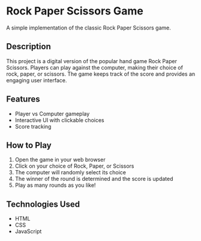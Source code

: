 # Rock Paper Scissors Game

A simple implementation of the classic Rock Paper Scissors game.

## Description

This project is a digital version of the popular hand game Rock Paper Scissors. Players can play against the computer, making their choice of rock, paper, or scissors. The game keeps track of the score and provides an engaging user interface.

## Features

- Player vs Computer gameplay
- Interactive UI with clickable choices
- Score tracking

## How to Play

1. Open the game in your web browser
2. Click on your choice of Rock, Paper, or Scissors
3. The computer will randomly select its choice
4. The winner of the round is determined and the score is updated
5. Play as many rounds as you like!

## Technologies Used

- HTML
- CSS
- JavaScript
